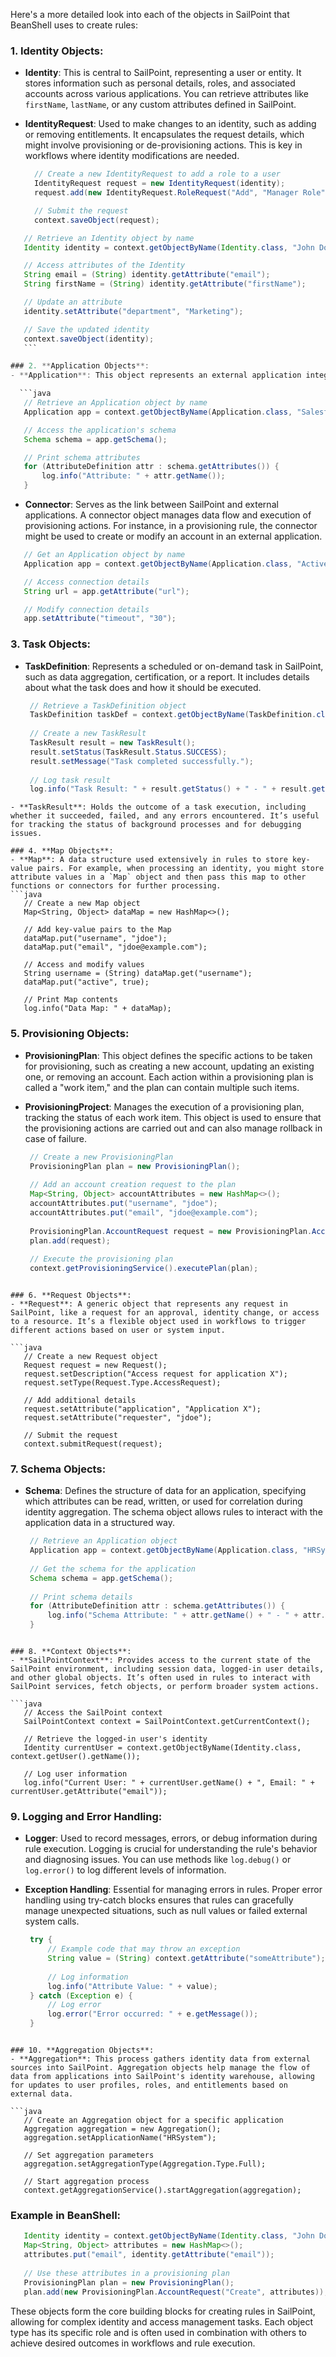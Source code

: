 Here's a more detailed look into each of the objects in SailPoint that BeanShell uses to create rules:

### 1. **Identity Objects**:
   - **Identity**: This is central to SailPoint, representing a user or entity. It stores information such as personal details, roles, and associated accounts across various applications. You can retrieve attributes like `firstName`, `lastName`, or any custom attributes defined in SailPoint.
      
   - **IdentityRequest**: Used to make changes to an identity, such as adding or removing entitlements. It encapsulates the request details, which might involve provisioning or de-provisioning actions. This is key in workflows where identity modifications are needed.
       ```java
         // Create a new IdentityRequest to add a role to a user
         IdentityRequest request = new IdentityRequest(identity);
         request.add(new IdentityRequest.RoleRequest("Add", "Manager Role"));
      
         // Submit the request
         context.saveObject(request);
      ```

   ```java
      // Retrieve an Identity object by name
      Identity identity = context.getObjectByName(Identity.class, "John Doe");
   
      // Access attributes of the Identity
      String email = (String) identity.getAttribute("email");
      String firstName = (String) identity.getAttribute("firstName");
   
      // Update an attribute
      identity.setAttribute("department", "Marketing");
   
      // Save the updated identity
      context.saveObject(identity);
      ```

### 2. **Application Objects**:
   - **Application**: This object represents an external application integrated with SailPoint, like Active Directory or Salesforce. It contains connection details (e.g., URLs, credentials) and schema definitions (which attributes are available for reading/writing). It’s vital for managing how SailPoint interacts with other systems.

     ```java
      // Retrieve an Application object by name
      Application app = context.getObjectByName(Application.class, "Salesforce");
   
      // Access the application's schema
      Schema schema = app.getSchema();
   
      // Print schema attributes
      for (AttributeDefinition attr : schema.getAttributes()) {
          log.info("Attribute: " + attr.getName());
      }
   ```
   - **Connector**: Serves as the link between SailPoint and external applications. A connector object manages data flow and execution of provisioning actions. For instance, in a provisioning rule, the connector might be used to create or modify an account in an external application.

```java
   // Get an Application object by name
   Application app = context.getObjectByName(Application.class, "Active Directory");

   // Access connection details
   String url = app.getAttribute("url");

   // Modify connection details
   app.setAttribute("timeout", "30");
   ```

### 3. **Task Objects**:
   - **TaskDefinition**: Represents a scheduled or on-demand task in SailPoint, such as data aggregation, certification, or a report. It includes details about what the task does and how it should be executed.
     ```java
      // Retrieve a TaskDefinition object
      TaskDefinition taskDef = context.getObjectByName(TaskDefinition.class, "DailyAggregation");
   
      // Create a new TaskResult
      TaskResult result = new TaskResult();
      result.setStatus(TaskResult.Status.SUCCESS);
      result.setMessage("Task completed successfully.");
   
      // Log task result
      log.info("Task Result: " + result.getStatus() + " - " + result.getMessage());
   ```
   - **TaskResult**: Holds the outcome of a task execution, including whether it succeeded, failed, and any errors encountered. It’s useful for tracking the status of background processes and for debugging issues.

### 4. **Map Objects**:
   - **Map**: A data structure used extensively in rules to store key-value pairs. For example, when processing an identity, you might store attribute values in a `Map` object and then pass this map to other functions or connectors for further processing.
   ```java
      // Create a new Map object
      Map<String, Object> dataMap = new HashMap<>();
   
      // Add key-value pairs to the Map
      dataMap.put("username", "jdoe");
      dataMap.put("email", "jdoe@example.com");
   
      // Access and modify values
      String username = (String) dataMap.get("username");
      dataMap.put("active", true);
   
      // Print Map contents
      log.info("Data Map: " + dataMap);
   ```

### 5. **Provisioning Objects**:
   - **ProvisioningPlan**: This object defines the specific actions to be taken for provisioning, such as creating a new account, updating an existing one, or removing an account. Each action within a provisioning plan is called a "work item," and the plan can contain multiple such items.
   - **ProvisioningProject**: Manages the execution of a provisioning plan, tracking the status of each work item. This object is used to ensure that the provisioning actions are carried out and can also manage rollback in case of failure.

     ```java
      // Create a new ProvisioningPlan
      ProvisioningPlan plan = new ProvisioningPlan();
   
      // Add an account creation request to the plan
      Map<String, Object> accountAttributes = new HashMap<>();
      accountAttributes.put("username", "jdoe");
      accountAttributes.put("email", "jdoe@example.com");
   
      ProvisioningPlan.AccountRequest request = new ProvisioningPlan.AccountRequest(ProvisioningPlan.Operation.Create, accountAttributes);
      plan.add(request);
   
      // Execute the provisioning plan
      context.getProvisioningService().executePlan(plan);
   ```

### 6. **Request Objects**:
   - **Request**: A generic object that represents any request in SailPoint, like a request for an approval, identity change, or access to a resource. It’s a flexible object used in workflows to trigger different actions based on user or system input.

   ```java
      // Create a new Request object
      Request request = new Request();
      request.setDescription("Access request for application X");
      request.setType(Request.Type.AccessRequest);
   
      // Add additional details
      request.setAttribute("application", "Application X");
      request.setAttribute("requester", "jdoe");
   
      // Submit the request
      context.submitRequest(request);
   ```

### 7. **Schema Objects**:
   - **Schema**: Defines the structure of data for an application, specifying which attributes can be read, written, or used for correlation during identity aggregation. The schema object allows rules to interact with the application data in a structured way.
     ```java
      // Retrieve an Application object
      Application app = context.getObjectByName(Application.class, "HRSystem");
   
      // Get the schema for the application
      Schema schema = app.getSchema();
   
      // Print schema details
      for (AttributeDefinition attr : schema.getAttributes()) {
          log.info("Schema Attribute: " + attr.getName() + " - " + attr.getType());
      }
   ```
  
### 8. **Context Objects**:
   - **SailPointContext**: Provides access to the current state of the SailPoint environment, including session data, logged-in user details, and other global objects. It’s often used in rules to interact with SailPoint services, fetch objects, or perform broader system actions.

   ```java
      // Access the SailPoint context
      SailPointContext context = SailPointContext.getCurrentContext();
   
      // Retrieve the logged-in user's identity
      Identity currentUser = context.getObjectByName(Identity.class, context.getUser().getName());
   
      // Log user information
      log.info("Current User: " + currentUser.getName() + ", Email: " + currentUser.getAttribute("email"));
   ```

### 9. **Logging and Error Handling**:
   - **Logger**: Used to record messages, errors, or debug information during rule execution. Logging is crucial for understanding the rule's behavior and diagnosing issues. You can use methods like `log.debug()` or `log.error()` to log different levels of information.
   - **Exception Handling**: Essential for managing errors in rules. Proper error handling using try-catch blocks ensures that rules can gracefully manage unexpected situations, such as null values or failed external system calls.

     ```java
      try {
          // Example code that may throw an exception
          String value = (String) context.getAttribute("someAttribute");
   
          // Log information
          log.info("Attribute Value: " + value);
      } catch (Exception e) {
          // Log error
          log.error("Error occurred: " + e.getMessage());
      }
   ```

### 10. **Aggregation Objects**:
   - **Aggregation**: This process gathers identity data from external sources into SailPoint. Aggregation objects help manage the flow of data from applications into SailPoint's identity warehouse, allowing for updates to user profiles, roles, and entitlements based on external data.

   ```java
      // Create an Aggregation object for a specific application
      Aggregation aggregation = new Aggregation();
      aggregation.setApplicationName("HRSystem");
   
      // Set aggregation parameters
      aggregation.setAggregationType(Aggregation.Type.Full);
   
      // Start aggregation process
      context.getAggregationService().startAggregation(aggregation);
   ```

### Example in BeanShell:
   ```java
      Identity identity = context.getObjectByName(Identity.class, "John Doe");
      Map<String, Object> attributes = new HashMap<>();
      attributes.put("email", identity.getAttribute("email"));
      
      // Use these attributes in a provisioning plan
      ProvisioningPlan plan = new ProvisioningPlan();
      plan.add(new ProvisioningPlan.AccountRequest("Create", attributes));
   ```

These objects form the core building blocks for creating rules in SailPoint, allowing for complex identity and access management tasks. Each object type has its specific role and is often used in combination with others to achieve desired outcomes in workflows and rule execution.
